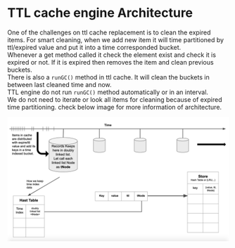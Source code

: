 # TTL cache engine Architecture

One of the challenges on ttl cache replacement is to clean the expired items. For smart cleaning, when we add new item it will time partitioned by ttl/expired value and put it into a time corresponded bucket.  
Whenever a get method called it check the element exist and check it is expired or not. If it is expired then removes the item and clean previous buckets.  
There is also a `runGC()` method in ttl cache. It will clean the buckets in between last cleaned time and now.  
TTL engine do not run `runGC()` method automatically or in an interval.   
We do not need to iterate or look all items for cleaning because of expired time partitioning. check below image for more information of architecture.

![](./images/ttl-arct.png)